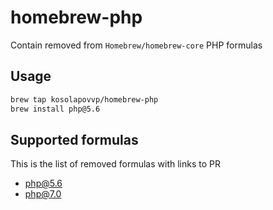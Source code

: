 # homebrew-php

Contain removed from `Homebrew/homebrew-core` PHP formulas 

## Usage
```bash
brew tap kosolapovvp/homebrew-php
brew install php@5.6
```

## Supported formulas

This is the list of removed formulas with links to PR

- [php@5.6](https://github.com/Homebrew/homebrew-core/pull/35679/files)
- [php@7.0](https://github.com/Homebrew/homebrew-core/pull/34739)

